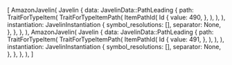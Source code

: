 [
    AmazonJavelin(
        Javelin {
            data: JavelinData::PathLeading {
                path: TraitForTypeItem(
                    TraitForTypeItemPath(
                        ItemPathId(
                            Id {
                                value: 490,
                            },
                        ),
                    ),
                ),
                instantiation: JavelinInstantiation {
                    symbol_resolutions: [],
                    separator: None,
                },
            },
        },
    ),
    AmazonJavelin(
        Javelin {
            data: JavelinData::PathLeading {
                path: TraitForTypeItem(
                    TraitForTypeItemPath(
                        ItemPathId(
                            Id {
                                value: 491,
                            },
                        ),
                    ),
                ),
                instantiation: JavelinInstantiation {
                    symbol_resolutions: [],
                    separator: None,
                },
            },
        },
    ),
]